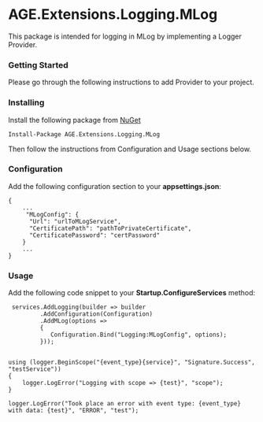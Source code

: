 # AGE.Extensions.Logging.MLog

This package is intended for logging in MLog by implementing a Logger Provider.
### Getting Started

Please go through the following instructions to add Provider to your project.


### Installing

Install the following package from [NuGet](https://www.nuget.org/packages/AGE.Extensions.Logging.MLog/)

```
Install-Package AGE.Extensions.Logging.MLog	

```

Then follow the instructions from Configuration and Usage sections below.

### Configuration

Add the following configuration section to your **appsettings.json**:
```
{
	...
	 "MLogConfig": {
      "Url": "urlToMLogService",
      "CertificatePath": "pathToPrivateCertificate",
      "CertificatePassword": "certPassword"
    }
	...
}
```

### Usage

Add the following code snippet to your **Startup.ConfigureServices** method:
```
 services.AddLogging(builder => builder
		 .AddConfiguration(Configuration)
		 .AddMLog(options =>
		 {
			Configuration.Bind("Logging:MLogConfig", options);
		 }));
```

```

using (logger.BeginScope("{event_type}{service}", "Signature.Success", "testService"))
{
	logger.LogError("Logging with scope => {test}", "scope");
}

logger.LogError("Took place an error with event type: {event_type} with data: {test}", "ERROR", "test");
            
```
